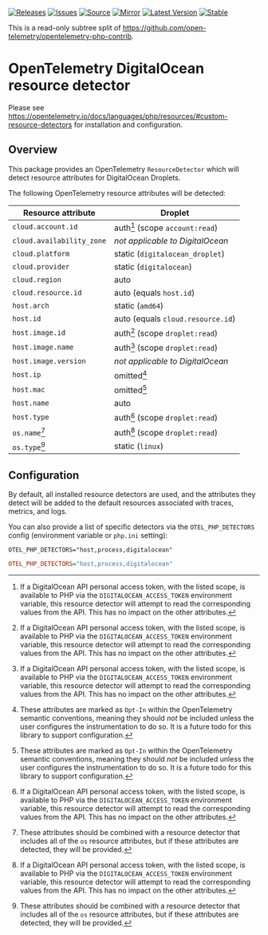 [![Releases](https://img.shields.io/badge/releases-purple)](https://github.com/opentelemetry-php/contrib-detector-digitalocean/releases)
[![Issues](https://img.shields.io/badge/issues-pink)](https://github.com/open-telemetry/opentelemetry-php/issues)
[![Source](https://img.shields.io/badge/source-contrib-green)](https://github.com/open-telemetry/opentelemetry-php-contrib/tree/main/src/ResourceDetectors/DigitalOcean)
[![Mirror](https://img.shields.io/badge/mirror-opentelemetry--php--contrib-blue)](https://github.com/opentelemetry-php/contrib-detector-digitalocean)
[![Latest Version](http://poser.pugx.org/open-telemetry/detector-digitalocean/v/unstable)](https://packagist.org/packages/open-telemetry/detector-digitalocean/)
[![Stable](http://poser.pugx.org/open-telemetry/detector-digitalocean/v/stable)](https://packagist.org/packages/open-telemetry/detector-digitalocean/)

This is a read-only subtree split of https://github.com/open-telemetry/opentelemetry-php-contrib.

# OpenTelemetry DigitalOcean resource detector

Please see https://opentelemetry.io/docs/languages/php/resources/#custom-resource-detectors for installation and configuration.

## Overview

This package provides an OpenTelemetry `ResourceDetector` which will detect
resource attributes for DigitalOcean Droplets.

The following OpenTelemetry resource attributes will be detected:

| Resource attribute        | Droplet                           |
|---------------------------|-----------------------------------|
| `cloud.account.id`        | auth[^1] (scope `account:read`)   |
| `cloud.availability_zone` | _not applicable to DigitalOcean_  |
| `cloud.platform`          | static (`digitalocean_droplet`)   |
| `cloud.provider`          | static (`digitalocean`)           |
| `cloud.region`            | auto                              |
| `cloud.resource.id`       | auto (equals `host.id`)           |
| `host.arch`               | static (`amd64`)                  |
| `host.id`                 | auto (equals `cloud.resource.id`) |
| `host.image.id`           | auth[^1] (scope `droplet:read`)   |
| `host.image.name`         | auth[^1] (scope `droplet:read`)   |
| `host.image.version`      | _not applicable to DigitalOcean_  |
| `host.ip`                 | omitted[^2]                       |
| `host.mac`                | omitted[^2]                       |
| `host.name`               | auto                              |
| `host.type`               | auth[^1] (scope `droplet:read`)   |
| `os.name`[^3]             | auth[^1] (scope `droplet:read`)   |
| `os.type`[^3]             | static (`linux`)                  |

[^1]: If a DigitalOcean API personal access token, with the listed scope, is available to PHP via the `DIGITALOCEAN_ACCESS_TOKEN` environment variable, this resource detector will attempt to read the corresponding values from the API. This has no impact on the other attributes.
[^2]: These attributes are marked as `Opt-In` within the OpenTelemetry semantic conventions, meaning they should _not_ be included unless the user configures the instrumentation to do so. It is a future todo for this library to support configuration.
[^3]: These attributes should be combined with a resource detector that includes all of the `os` resource attributes, but if these attributes are detected, they will be provided.

## Configuration

By default, all installed resource detectors are used, and the attributes they detect will be added to the default resources associated with traces, metrics, and logs.

You can also provide a list of specific detectors via the `OTEL_PHP_DETECTORS` config (environment variable or `php.ini` setting):

```shell
OTEL_PHP_DETECTORS="host,process,digitalocean"
```

```ini
OTEL_PHP_DETECTORS="host,process,digitalocean"
```
